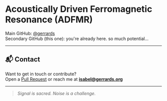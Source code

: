 # Acoustically Driven Ferromagnetic Resonance (ADFMR)

Main GitHub: [@gerrards](https://github.com/gerrards)  
Secondary GitHub (this one): you're already here. so much potential...

---

## 📬 Contact

Want to get in touch or contribute?  
Open a [Pull Request](https://github.com/isabelgerrard/isabelgerrards/issues) or reach me at **isabel@gerrards.org**

---
> *Signal is sacred. Noise is a challenge.*
